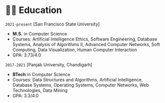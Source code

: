 # 👨‍🎓 Education
`2021-present` [San Francisco State University]
- **M.S.** in Computer Science
- Courses: Artificial Intelligence Ethics, Software Engineering, Database Systems, Analysis of Algorithms II,
Advanced Computer Networks, Soft Computing, Data Visualization, Human Computer Interaction
- GPA: 3.73/4.0

`2017-2021` [Panjab University, Chandigarh]
- **BTech** in Computer Science
- Courses: Data Structures and Algorithms, Artificial Intelligence, Database Systems, Operating Systems, Computer Networks, Web Technologies, Data Mining
- GPA: 3.3/4.0
